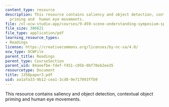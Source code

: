 ```yaml
---
content_type: resource
description: This resource contains saliency and object detection, contextual object
  priming and  human eye movements.
file: /ol-ocw-studio-app/courses/9-459-scene-understanding-symposium-spring-2006/aa1afa339b12cea13cd89e717093ffb9_1350paper3.pdf
file_size: 386621
file_type: application/pdf
learning_resource_types:
- Readings
license: https://creativecommons.org/licenses/by-nc-sa/4.0/
ocw_type: OCWFile
parent_title: Readings
parent_type: CourseSection
parent_uid: 84aeefbe-fdef-f451-c05b-0bf70eb2ee35
resourcetype: Document
title: 1350paper3.pdf
uid: aa1afa33-9b12-cea1-3cd8-9e717093ffb9
---
```

This resource contains saliency and object detection, contextual object priming and  human eye movements.